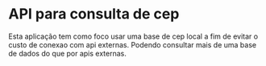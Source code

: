 # API para consulta de cep

Esta aplicação tem como foco usar uma base de cep local a fim de evitar o custo de conexao com api externas.
Podendo consultar mais de uma base de dados do que por apis externas.
